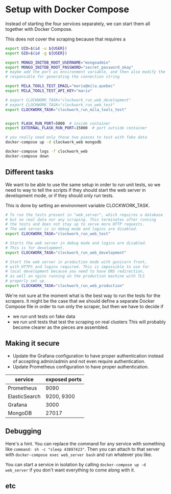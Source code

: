 # Setup with Docker Compose

Instead of starting the four services separately, we can start them all together with Docker Compose.

This does not cover the scraping because that requires a 

```bash
export UID=$(id -u ${USER})
export GID=$(id -g ${USER})

export MONGO_INITDB_ROOT_USERNAME="mongoadmin"
export MONGO_INITDB_ROOT_PASSWORD="secret_password_okay"
# maybe add the port as environment variable, and then also modify the bit of code
# responsible for generating the connection string

export MILA_TOOLS_TEST_EMAIL="mario@mila.quebec"
export MILA_TOOLS_TEST_API_KEY="mario"

# export CLOCKWORK_TASK="clockwork_run_web_development"
# export CLOCKWORK_TASK="clockwork_run_web_test"
export CLOCKWORK_TASK="clockwork_run_mila_tools_test"


export FLASK_RUN_PORT=5000  # inside container
export EXTERNAL_FLASK_RUN_PORT=15000  # port outside container

# you really need only those two pieces to test with fake data
docker-compose up -d clockwork_web mongodb

docker-compose logs -f clockwork_web
docker-compose down

```

## Different tasks

We want to be able to use the same setup in order to run unit tests, so we need to way to
tell the scripts if they should start the web server in development mode, or if they
should only run tests.

This is done by setting an environment variable CLOCKWORK_TASK.

```bash
# To run the tests present in "web_server", which requires a database
# but no real data nor any scraping. This terminates after running
# the tests and does not stay up to serve more HTTP requests.
# The web server is in debug mode and logins are disabled.
export CLOCKWORK_TASK="clockwork_run_web_test"

# Starts the web server in debug mode and logins are disabled.
# This is for development.
export CLOCKWORK_TASK="clockwork_run_web_development"

# Start the web server in production mode with gunicorn front,
# with HTTPS and logins required. This is impossible to use for
# local development because you need to have DNS redirection,
# as well an nginx running on the production machine with TLS
# properly set up.
export CLOCKWORK_TASK="clockwork_run_web_production"
```

We're not sure at the moment what is the best way to run the tests
for the scrapers. It might be the case that we should define a separate
Docker Compose file in order to run only the scraper, but then we have
to decide if
   - we run unit tests on fake data
   - we run unit tests that test the scraping on real clusters
This will probably become clearer as the pieces are assembled.


## Making it secure

- Update the Grafana configuration to have proper authentication instead of accepting admin/admin and not even require authentication.
- Update Prometheus configuration to have proper authentication.

| service | exposed ports |
|--|--|
| Prometheus | 9090 |
| ElasticSearch | 9200, 9300 |
| Grafana | 3000 |
| MongoDB | 27017 |

## Debugging

Here's a hint. You can replace the command for any service with something like `command: sh -c "sleep 43897423"`.
Then you can attach to that server with `docker-compose exec web_server bash` and run whatever you like.

You can start a service in isolation by calling `docker-compose up -d web_server` if you don't want everything to come along with it.

## etc

